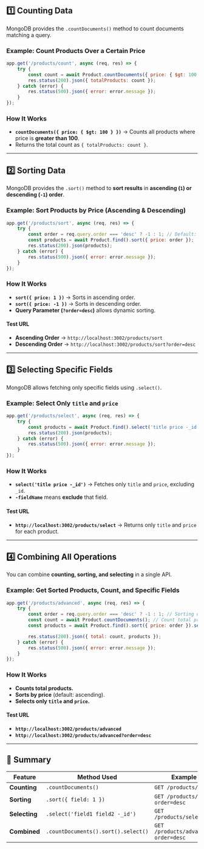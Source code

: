 ## **1️⃣ Counting Data**
MongoDB provides the `.countDocuments()` method to count documents matching a query.

### **Example: Count Products Over a Certain Price**
```js
app.get('/products/count', async (req, res) => {
    try {
        const count = await Product.countDocuments({ price: { $gt: 100 } });
        res.status(200).json({ totalProducts: count });
    } catch (error) {
        res.status(500).json({ error: error.message });
    }
});
```
### **How It Works**
- **`countDocuments({ price: { $gt: 100 } })`** → Counts all products where price is **greater than 100**.
- Returns the total count as `{ totalProducts: count }`.

---

## **2️⃣ Sorting Data**
MongoDB provides the `.sort()` method to **sort results** in **ascending (`1`) or descending (`-1`) order**.

### **Example: Sort Products by Price (Ascending & Descending)**
```js
app.get('/products/sort', async (req, res) => {
    try {
        const order = req.query.order === 'desc' ? -1 : 1; // Default: Ascending
        const products = await Product.find().sort({ price: order });
        res.status(200).json(products);
    } catch (error) {
        res.status(500).json({ error: error.message });
    }
});
```
### **How It Works**
- **`sort({ price: 1 })`** → Sorts in ascending order.
- **`sort({ price: -1 })`** → Sorts in descending order.
- **Query Parameter (`?order=desc`)** allows dynamic sorting.

#### **Test URL**
- **Ascending Order** → `http://localhost:3002/products/sort`
- **Descending Order** → `http://localhost:3002/products/sort?order=desc`

---

## **3️⃣ Selecting Specific Fields**
MongoDB allows fetching only specific fields using `.select()`.

### **Example: Select Only `title` and `price`**
```js
app.get('/products/select', async (req, res) => {
    try {
        const products = await Product.find().select('title price -_id');
        res.status(200).json(products);
    } catch (error) {
        res.status(500).json({ error: error.message });
    }
});
```
### **How It Works**
- **`select('title price -_id')`** → Fetches only `title` and `price`, excluding `_id`.
- **`-fieldName`** means **exclude** that field.

#### **Test URL**
- **`http://localhost:3002/products/select`** → Returns only `title` and `price` for each product.

---

## **4️⃣ Combining All Operations**
You can combine **counting, sorting, and selecting** in a single API.

### **Example: Get Sorted Products, Count, and Specific Fields**
```js
app.get('/products/advanced', async (req, res) => {
    try {
        const order = req.query.order === 'desc' ? -1 : 1; // Sorting order
        const count = await Product.countDocuments(); // Count total products
        const products = await Product.find().sort({ price: order }).select('title price -_id'); // Sort and select fields

        res.status(200).json({ total: count, products });
    } catch (error) {
        res.status(500).json({ error: error.message });
    }
});
```
### **How It Works**
- **Counts total products.**
- **Sorts by price** (default: ascending).
- **Selects only `title` and `price`.**

#### **Test URL**
- **`http://localhost:3002/products/advanced`**
- **`http://localhost:3002/products/advanced?order=desc`**

---

## **📌 Summary**
| Feature  | Method Used | Example |
|----------|------------|---------|
| **Counting** | `.countDocuments()` | `GET /products/count` |
| **Sorting** | `.sort({ field: 1 })` | `GET /products/sort?order=desc` |
| **Selecting** | `.select('field1 field2 -_id')` | `GET /products/select` |
| **Combined** | `.countDocuments().sort().select()` | `GET /products/advanced?order=desc` |

